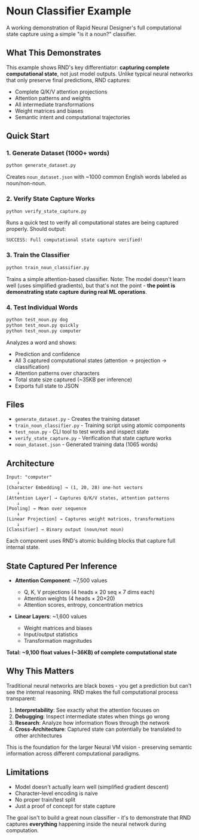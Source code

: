 # Noun Classifier Example

A working demonstration of Rapid Neural Designer's full computational state capture using a simple "is it a noun?" classifier.

## What This Demonstrates

This example shows RND's key differentiator: **capturing complete computational state**, not just model outputs. Unlike typical neural networks that only preserve final predictions, RND captures:

- Complete Q/K/V attention projections
- Attention patterns and weights
- All intermediate transformations
- Weight matrices and biases
- Semantic intent and computational trajectories

## Quick Start

### 1. Generate Dataset (1000+ words)

```bash
python generate_dataset.py
```

Creates `noun_dataset.json` with ~1000 common English words labeled as noun/non-noun.

### 2. Verify State Capture Works

```bash
python verify_state_capture.py
```

Runs a quick test to verify all computational states are being captured properly. Should output:

```
SUCCESS: Full computational state capture verified!
```

### 3. Train the Classifier

```bash
python train_noun_classifier.py
```

Trains a simple attention-based classifier. Note: The model doesn't learn well (uses simplified gradients), but that's not the point - **the point is demonstrating state capture during real ML operations**.

### 4. Test Individual Words

```bash
python test_noun.py dog
python test_noun.py quickly
python test_noun.py computer
```

Analyzes a word and shows:
- Prediction and confidence
- All 3 captured computational states (attention → projection → classification)
- Attention patterns over characters
- Total state size captured (~35KB per inference)
- Exports full state to JSON

## Files

- `generate_dataset.py` - Creates the training dataset
- `train_noun_classifier.py` - Training script using atomic components
- `test_noun.py` - CLI tool to test words and inspect state
- `verify_state_capture.py` - Verification that state capture works
- `noun_dataset.json` - Generated training data (1065 words)

## Architecture

```
Input: "computer"
    ↓
[Character Embedding] → (1, 20, 28) one-hot vectors
    ↓
[Attention Layer] → Captures Q/K/V states, attention patterns
    ↓
[Pooling] → Mean over sequence
    ↓
[Linear Projection] → Captures weight matrices, transformations
    ↓
[Classifier] → Binary output (noun/not noun)
```

Each component uses RND's atomic building blocks that capture full internal state.

## State Captured Per Inference

- **Attention Component**: ~7,500 values
  - Q, K, V projections (4 heads × 20 seq × 7 dims each)
  - Attention weights (4 heads × 20×20)
  - Attention scores, entropy, concentration metrics

- **Linear Layers**: ~1,600 values
  - Weight matrices and biases
  - Input/output statistics
  - Transformation magnitudes

**Total: ~9,100 float values (~36KB) of complete computational state**

## Why This Matters

Traditional neural networks are black boxes - you get a prediction but can't see the internal reasoning. RND makes the full computational process transparent:

1. **Interpretability**: See exactly what the attention focuses on
2. **Debugging**: Inspect intermediate states when things go wrong
3. **Research**: Analyze how information flows through the network
4. **Cross-Architecture**: Captured state can potentially be translated to other architectures

This is the foundation for the larger Neural VM vision - preserving semantic information across different computational paradigms.

## Limitations

- Model doesn't actually learn well (simplified gradient descent)
- Character-level encoding is naive
- No proper train/test split
- Just a proof of concept for state capture

The goal isn't to build a great noun classifier - it's to demonstrate that RND captures **everything** happening inside the neural network during computation.
